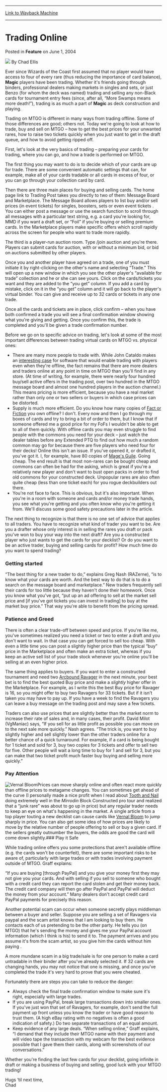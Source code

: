 
---
[Link to Wayback Machine](https://web.archive.org/web/20170904134612/http://magic.wizards.com/en/articles/archive/feature/trading-online-2004-06-01-0)

[_metadata_:wayback_url]:- "http://magic.wizards.com/en/articles/archive/feature/trading-online-2004-06-01-0"
[_metadata_:wayback_raw_url]:- "https://web.archive.org/web/20170904134612id_/http://magic.wizards.com/en/articles/archive/feature/trading-online-2004-06-01-0"
[_metadata_:wayback_capture_timestamp]:- "2017-09-04 13:46:12+00:00"
[_metadata_:description]:- "Ever since Wizards of the Coast first assumed that no player would have access to four of every rare (thus reducing the importance of card balance), Magic players have been trading. Whether it's friends going through binders, professional dealers making markets in singles and sets, or just Benzo (for whom the deck was named) trading and selling any non-Black cards for tournament entry fees (since, after all, “More Swamps means more death!”), trading is as much a part of Magic as deck construction and playing."
[_metadata_:generator]:- "Drupal 7 (http://drupal.org)"
[_metadata_:publish_date]:- "2004-06-01"
---


Trading Online
==============



 Posted in **Feature**
 on June 1, 2004 






![](https://media.magic.wizards.com/styles/auth_small/public/images/hero/wizardslogo_thumb.jpg)
By Chad Ellis











Ever since Wizards of the Coast first assumed that no player would have access to four of every rare (thus reducing the importance of card balance), **Magic** players have been trading. Whether it's friends going through binders, professional dealers making markets in singles and sets, or just Benzo (for whom the deck was named) trading and selling any non-Black cards for tournament entry fees (since, after all, “More Swamps means more death!”), trading is as much a part of **Magic** as deck construction and playing.

Trading on MTGO is different in many ways from trading offline. Some of those differences are good; others not. Today we're going to look at how to trade, buy and sell on MTGO – how to get the best prices for your unwanted rares, how to raise two tickets quickly when you just want to get in the draft queue, and how to avoid getting ripped off.

First, let's look at the very basics of trading – preparing your cards for trading, where you can go, and how a trade is performed on MTGO.

The first thing you may want to do is to decide which of your cards are up for trade. There are some convenient automatic settings that can, for example, make all of your cards tradable or all cards in excess of four, or you can go through your collection card by card.

Then there are three main places for buying and selling cards. The home page link to Trading Post takes you directly to two of them: Message Board and Marketplace. The Message Board allows players to list buy and/or sell prices (in event tickets) for singles, boosters, sets or even event tickets . You can either post a message or use the search function to scroll through all messages with a particular text string, e.g. a card you're looking for, MMD if you want a draft set, or “Foil” if you're buying or selling premium cards. In the Marketplace players make specific offers which scroll rapidly across the screen for people who want to trade more rapidly.

The third is a player-run auction room. Type /join auction and you're there. Players can submit cards for auction, with or without a minimum bid, or bid on auctions submitted by other players.

Once you and another player have agreed on a trade, one of you must initiate it by right-clicking on the other's name and selecting “Trade.” This will open up a new window in which you see the other player's “available for trade” collection and he or she can see yours. Click on the cards/tickets you want and they are added to the “you get” column. If you add a card by mistake, click on it in the “you get” column and it will go back to the player's virtual binder. You can give and receive up to 32 cards or tickets in any one trade.

Once all the cards and tickets are in place, click confirm – when you have both confirmed a trade you will see a final confirmation window showing what you're giving and getting. Once you confirm this, the trade is completed and you'll be given a trade confirmation number.

Before we go on to specific advice on trading, let's look at some of the most important differences between trading virtual cards on MTGO vs. physical ones:

* There are many more people to trade with. While John Cataldo makes an [interesting case](http://www.starcitygames.com/php/news/expandnews.php?Article=6386) for software that would enable trading with players even when they're offline, the fact remains that there are more dealers and traders online at any point in time on MTGO than you'll find in any store. (At time of writing, for example, there were nearly four hundred buy/sell active offers in the trading post, over two hundred in the MTGO message board and almost one hundred players in the auction channel.) This means pricing is more efficient, because you have a real market rather than only one or two sellers or buyers in which case prices can be distorted.
* Supply is much more efficient. Do you know how many copies of [Fact or Fiction](http://gatherer.wizards.com/Pages/Card/Details.aspx?name=Fact+or+Fiction) you own offline? I don't. Every now and then I go through my boxes of cards and try to bring a bit of order to them, but I know that if someone offered me a good price for my FoFs I wouldn't be able to get to all of them quickly. With offline cards you may even struggle to find people with the commons you need for your deck – just watch the dealer tables before any Extended PTQ to find out how much a random common may go for because there are five players who need four for their decks! Online this isn't an issue. If you've opened it, or drafted it, you've got it. I, for example, have 80 copies of [Mage's Guile](http://gatherer.wizards.com/Pages/Card/Details.aspx?name=Mage%27s+Guile). Going cheap. The end result is that most non-rares can be bought cheap and commons can often be had for the asking, which is great if you're a relatively new player and don't want to bust open packs in order to find old commons for your constructed deck. Unpopular rares are also often quite cheap (less than one ticket each) for you rogue deckbuilders out there.
* You're not face to face. This is obvious, but it's also important. When you're in a room with someone and cards and/or money trade hands, you see what you're getting and you often know who you're getting it from. We'll discuss some good safety precautions later in the article.

The next thing to recognize is that there is no one set of advice that applies to all traders. You have to recognize what kind of trader you want to be. Are you a drafter whose only interest is in selling the rares you draft or pack you've won to buy your way into the next draft? Are you a constructed player who just wants to get the cards for your decklist? Or do you want to be an active trader, buying and selling cards for profit? How much time do you want to spend trading?

### Getting started

“The best thing for a new trader to do,” explains Greg Nash (RAZerne), “is to know what your cards are worth. And the best way to do that is to do a search on the message board and marketplace.” New traders frequently sell their cards for too little because they haven't done their homework. Once you know what you've got, “put up an ad offering to sell at the market sell price and [if you've got tickets you can invest in trading] to buy at the market buy price.” That way you're able to benefit from the pricing spread.

### Patience and Greed

There is often a clear trade-off between speed and price. If you're like me, you've sometimes realized you need a ticket or two to enter a draft and you don't want to wait. In that case you can get forced to sell too cheap. With even a little time you can post a slightly higher price than the typical “buy” price in the Marketplace and often make an extra ticket, whereas if you keep an active sell list of your trade stock whenever you're online you'll be selling at an even higher price.

The same thing applies to buyers. If you want to enter a constructed tournament and need two [Arcbound Ravager](http://gatherer.wizards.com/Pages/Card/Details.aspx?name=Arcbound+Ravager) in the next minute, your best bet is to find the best quoted Buy price and make a *slightly* higher offer in the Marketplace. For example, as I write this the best Buy price for Ravager is 16, so you might offer to buy two Ravagers for 33 tickets. But if it isn't taken you may have to pay up. If you have a week to find the Ravagers you can leave a buy message on the trading post and may save a few tickets.

Traders can also use prices that are slightly better than the market norm to increase their rate of sales and, in many cases, their profit. David Milot (VgManiac) says, “If you sell for as little profit as possible you can move on to the next sale more quickly.” Nash agrees. “The trick is, you want to buy slightly higher and sell slightly lower than the other traders online for a better chance of a quick turnaround. For example, if a card is being bought for 1 ticket and sold for 3, buy two copies for 3 tickets and offer to sell two for five. Other people will wait a long time to buy for 1 and sell for 3, but you can make that two ticket profit much faster buy buying and selling more quickly.”

### Pay Attention

![Vernal Bloom](http://gatherer.wizards.com/Handlers/Image.ashx?type=card&name=Vernal+Bloom)Prices can move sharply online and often react more quickly than offline prices to metagame changes. You can sometimes get ahead of the curve (I personally made a nice profit when I read about [Tooth and Nail](http://gatherer.wizards.com/Pages/Card/Details.aspx?name=Tooth+and+Nail) doing extremely well in the *Mirrodin* Block Constructed pro tour and realized that a “junk rare” was about to go up in price) but any regular trader needs to keep an eye on what's happening in the market. A single article from a top player touting a new decklist can cause cards like [Vernal Bloom](http://gatherer.wizards.com/Pages/Card/Details.aspx?name=Vernal+Bloom) to jump sharply in price. You can also get some idea of how prices are likely to move by the relative number of people offering to sell or buy a given card. If the sellers greatly outnumber the buyers, the odds are good the card will come down slightly.### Play it Safe

While trading online offers you some protections that aren't available offline (e.g. the cards won't be counterfeit), there are some important risks to be aware of, particularly with large trades or with trades involving payment outside of MTGO. Graff explains:

“If you are buying [through PayPal] and you give your money first they may not give you your cards. And with selling if you sell to someone who bought with a credit card they can report the card stolen and get their money back. The credit card company will then go after PayPal and PayPal will deduct the money from your account.” Many dealers don't accept credit card PayPal payments for precisely this reason.

Another potential scam can occur when someone secretly plays middleman between a buyer and seller. Suppose you are selling a set of Ravagers via paypal and the scam artist knows that I am looking to buy them. He contacts each of us pretending to be the other party. He tells you (on MTGO) that he's sending the money and gives me your PayPal account information (which I think is his) to send it to. The payment arrives and you assume it's from the scam artist, so you give him the cards without him paying .

A more mundane scam in a big trade/sale is for one person to make a card untradable in their binder after you've already selected it. If 32 cards are changing hands, you may not notice that one is missing, and once you've completed the trade it's very hard to prove that you were cheated.

Fortunately there are steps you can take to reduce the danger:

* Always check the final trade confirmation window to make sure it's right, especially with large trades.
* If you are using PayPal, break large transactions down into smaller ones. If you've just won that set of Ravagers, for example, don't send the full payment up front unless you know the trader or have good reason to trust them. (A high eBay rating with no negatives is often a good indication of safety.) Do two separate transactions of an equal amount.
* Keep evidence of any large deals. “When selling online,” Graff explains, “I demand that they include their MTGO name with their payment and will video tape the transaction with my webcam for the best evidence possible that I gave them their cards, along with screenshots of our conversations.”

Whether you're finding the last few cards for your decklist, going infinite in draft or making a business of buying and selling, good luck with your MTGO trading!

Hugs ‘til next time,  
 Chad







